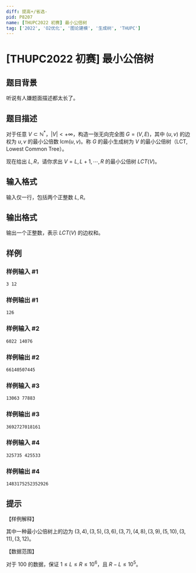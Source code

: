 ```yaml
---
diff: 提高+/省选-
pid: P8207
name: [THUPC2022 初赛] 最小公倍树
tag: ['2022', 'O2优化', '图论建模', '生成树', 'THUPC']
---
```

# [THUPC2022 初赛] 最小公倍树
## 题目背景

听说有人嫌题面描述都太长了。
## 题目描述

对于任意 $V\subset\mathbb{N}^*$，$|V|<+\infty$，构造一张无向完全图 $G=(V,E)$，其中 $(u, v)$ 的边权为 $u,v$ 的最小公倍数 $\mathrm{lcm}(u, v)$。称 $G$ 的最小生成树为 $V$ 的最小公倍树（LCT, Lowest Common Tree）。

现在给出 $L, R$，请你求出 $V={L, L+1, \cdots, R}$ 的最小公倍树 $LCT(V)$。
## 输入格式

输入仅一行，包括两个正整数 $L, R$。
## 输出格式

输出一个正整数，表示 $LCT(V)$ 的边权和。
## 样例

### 样例输入 #1
```
3 12
```
### 样例输出 #1
```
126
```
### 样例输入 #2
```
6022 14076
```
### 样例输出 #2
```
66140507445
```
### 样例输入 #3
```
13063 77883
```
### 样例输出 #3
```
3692727018161
```
### 样例输入 #4
```
325735 425533
```
### 样例输出 #4
```
1483175252352926
```
## 提示

【样例解释】

其中一种最小公倍树上的边为 $(3, 4), (3, 5), (3, 6), (3, 7), (4, 8), (3, 9), (5, 10), (3, 11), (3, 12)$。

【数据范围】

对于 $100%$ 的数据，保证 $1\le L\le R\le 10^6$，且 $R-L\le 10^5$。
